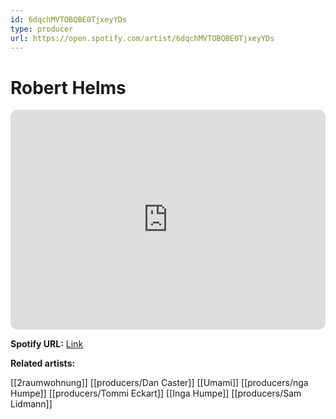 ```yaml
---
id: 6dqchMVTOBQBE0TjxeyYDs
type: producer
url: https://open.spotify.com/artist/6dqchMVTOBQBE0TjxeyYDs
---
```

# Robert Helms

<iframe style="border-radius:12px" src="https://open.spotify.com/embed/artist/6dqchMVTOBQBE0TjxeyYDs" width="100%" height="352" frameBorder="0" allowfullscreen="" allow="autoplay; clipboard-write; encrypted-media; fullscreen; picture-in-picture" loading="lazy"></iframe>

**Spotify URL:** [Link](https://open.spotify.com/artist/6dqchMVTOBQBE0TjxeyYDs)

**Related artists:**

[[2raumwohnung]]
[[producers/Dan Caster]]
[[Umami]]
[[producers/nga Humpe]]
[[producers/Tommi Eckart]]
[[Inga Humpe]]
[[producers/Sam Lidmann]]
